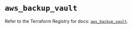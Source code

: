 # `aws_backup_vault`

Refer to the Terraform Registry for docs: [`aws_backup_vault`](https://registry.terraform.io/providers/hashicorp/aws/5.45.0/docs/resources/backup_vault).
